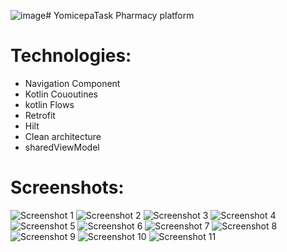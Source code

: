 ![image](https://github.com/user-attachments/assets/f53eb4a7-722a-42d2-b74f-9ccf0fd271a5)# YomicepaTask
 Pharmacy platform

# Technologies:

- Navigation Component
- Kotlin Cououtines
- kotlin Flows
- Retrofit
- Hilt
- Clean architecture
- sharedViewModel

# Screenshots: 
![Screenshot 1](screenshots/loginScreen.png)
![Screenshot 2](screenshots/pharmaciesScreen.png)
![Screenshot 3](screenshots/returnRequestsScreen.png)
![Screenshot 4](screenshots/createRequestScreen.png)
![Screenshot 5](screenshots/addItemToRequest.png)
![Screenshot 6](screenshots/followAddItemScreen.png)
![Screenshot 7](screenshots/confirmationDialogOfAddItem.png)
![Screenshot 8](screenshots/itemsInReturnRequest.png)
![Screenshot 9](screenshots/editDescirptiontem.png)
![Screenshot 10](screenshots/validationOnEditDescription.png)
![Screenshot 11](screenshots/confirmationMessageBeforeDeleteItem.png)




